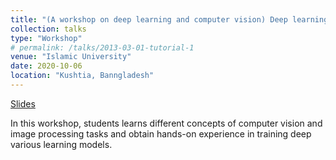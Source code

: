 ```yaml
---
title: "(A workshop on deep learning and computer vision) Deep learning in a nutshell"
collection: talks
type: "Workshop"
# permalink: /talks/2013-03-01-tutorial-1
venue: "Islamic University"
date: 2020-10-06
location: "Kushtia, Banngladesh"
---
```


[Slides](https://docs.google.com/presentation/d/15zdmzcsTlWJTkKBCqDN8Ef50OKlfene9/edit?usp=sharing&ouid=107802786985079478131&rtpof=true&sd=true)

In this workshop, students learns different concepts of computer vision and image processing tasks and obtain hands-on experience in training deep various learning models.